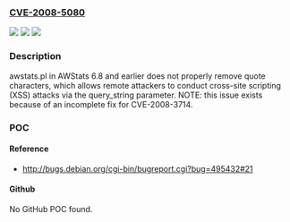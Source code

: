 ### [CVE-2008-5080](https://cve.mitre.org/cgi-bin/cvename.cgi?name=CVE-2008-5080)
![](https://img.shields.io/static/v1?label=Product&message=n%2Fa&color=blue)
![](https://img.shields.io/static/v1?label=Version&message=n%2Fa&color=blue)
![](https://img.shields.io/static/v1?label=Vulnerability&message=n%2Fa&color=brighgreen)

### Description

awstats.pl in AWStats 6.8 and earlier does not properly remove quote characters, which allows remote attackers to conduct cross-site scripting (XSS) attacks via the query_string parameter.  NOTE: this issue exists because of an incomplete fix for CVE-2008-3714.

### POC

#### Reference
- http://bugs.debian.org/cgi-bin/bugreport.cgi?bug=495432#21

#### Github
No GitHub POC found.

